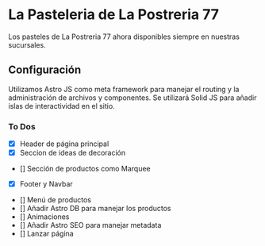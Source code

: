 # La Pasteleria de La Postreria 77

Los pasteles de La Postreria 77 ahora disponibles siempre en nuestras sucursales.

## Configuración

Utilizamos Astro JS como meta framework para manejar el routing y la administración de archivos y componentes. Se utilizará Solid JS para añadir islas de interactividad en el sitio.

### To Dos
- [X] Header de página principal
- [X] Seccion de ideas de decoración
- [] Sección de productos como Marquee
- [X] Footer y Navbar
- [] Menú de productos
- [] Añadir Astro DB para manejar los productos
- [] Animaciones
- [] Añadir Astro SEO para manejar metadata
- [] Lanzar página
